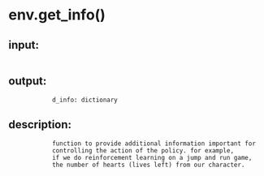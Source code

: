 # env.get_info()


## input:
```

```

## output:
```
            d_info: dictionary

```

## description:
```
            function to provide additional information important for
            controlling the action of the policy. for example,
            if we do reinforcement learning on a jump and run game,
            the number of hearts (lives left) from our character.
        
```